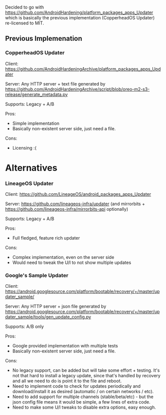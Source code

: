 Decided to go with https://github.com/AndroidHardening/platform_packages_apps_Updater which is basically the previous implementation (CopperheadOS Updater) re-licensed to MIT.

## Previous Implemenation

### CopperheadOS Updater
Client: https://github.com/AndroidHardeningArchive/platform_packages_apps_Updater

Server: Any HTTP server + text file generated by https://github.com/AndroidHardeningArchive/script/blob/oreo-m2-s3-release/generate_metadata.py

Supports: Legacy + A/B

Pros:
* Simple implementation
* Basically non-existent server side, just need a file.

Cons:
* Licensing :(

# Alternatives

### LineageOS Updater
Client: https://github.com/LineageOS/android_packages_apps_Updater

Server: https://github.com/lineageos-infra/updater (and mirrorbits + https://github.com/lineageos-infra/mirrorbits-api optionally)

Supports: Legacy + A/B

Pros:
* Full fledged, feature rich updater

Cons:
* Complex implementation, even on the server side
* Would need to tweak the U/I to not show multiple updates

### Google's Sample Updater
Client: https://android.googlesource.com/platform/bootable/recovery/+/master/updater_sample/

Server: Any HTTP server + json file generated by https://android.googlesource.com/platform/bootable/recovery/+/master/updater_sample/tools/gen_update_config.py

Supports: A/B only

Pros:
* Google provided implementation with multiple tests
* Basically non-existent server side, just need a file.

Cons:
* No legacy support, can be added but will take some effort + testing. It's not that hard to install a legacy update, since that's handled by recovery and all we need to do is point it to the file and reboot.
* Need to implement code to check for updates periodically and download/install it as desired (automatic / on certain networks / etc).
* Need to add support for multiple channels (stable/beta/etc) - but the json config file means it would be simple, a few lines of extra code.
* Need to make some U/I tweaks to disable extra options, easy enough.